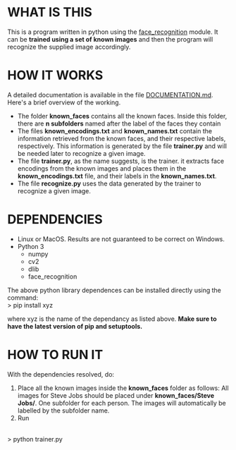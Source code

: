 # WHAT IS THIS
This is a program written in python using the <a href="https://pypi.org/project/face_recognition/" target="_blank">face_recognition</a> module. It can be <b>trained using a set of known images</b> and then the program will recognize the supplied image accordingly.

# HOW IT WORKS
A detailed documentation is available in the file <a href="https://github.com/progyadeep/face_recog_acm_2018/blob/master/DOCUMENTATION.md">DOCUMENTATION.md</a>.<br/>
Here's a brief overview of the working.

<ul>
<li> The folder <b>known_faces</b> contains all the known faces. Inside this folder, there are <b>n subfolders</b> named after the label of the faces they contain</li>
<li> The files <b>known_encodings.txt</b> and <b>known_names.txt</b> contain the information retrieved from the known faces, and their respective labels, respectively. This information is generated by the file <b>trainer.py</b> and will be needed later to recognize a given image.</li>
<li> The file <b>trainer.py</b>, as the name suggests, is the trainer. it extracts face encodings from the known images and places them in the <b>known_encodings.txt</b> file, and their labels in the <b>known_names.txt</b>.</li>
<li> The file <b>recognize.py</b> uses the data generated by the trainer to recognize a given image.</li>
</ul>
  
  # DEPENDENCIES
  <ul>
  <li> Linux or MacOS. Results are not guaranteed to be correct on Windows.</li>
  <li> Python 3
    <ul>
      <li> numpy</li>
      <li> cv2</li>
      <li> dlib</li>
      <li> face_recognition</li>
    </ul></li>
  </ul>
  The above python library dependences can be installed directly using the command:  
  <br/>  
  > pip install xyz
  
  where xyz is the name of the dependancy as listed above. <b>Make sure to have the latest version of pip and setuptools.</b>
  
  # HOW TO RUN IT
  With the dependencies resolved, do:  
1. Place all the known images inside the <b>known_faces</b> folder as follows: All images for Steve Jobs should be placed under <b>known_faces/Steve Jobs/</b>. One subfolder for each person. The images will automatically be labelled by the subfolder name.
2. Run  
  <br/>
  > python trainer.py
